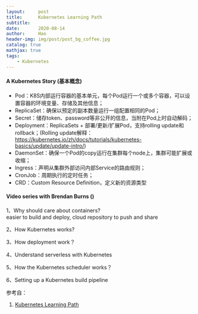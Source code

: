 ```yaml
---
layout:     post
title:      Kubernetes Learning Path
subtitle:   
date:       2020-08-14
author:     Hao
header-img: img/post/post_bg_coffee.jpg
catalog: true
mathjax: true
tags:
    - Kubernetes
---
```


#### A Kubernetes Story (基本概念)

* Pod：K8S内部运行容器的基本单元，每个Pod运行一个或多个容器，可以设置容器的环境变量、存储及其他信息； 
* ReplicaSet：确保以预定的副本数量运行一组配置相同的Pod； 
* Secret：储存token、password等非公开的信息，当附在Pod上时自动解码； 
* Deployment：ReplicaSets + 部署/更新/扩展Pod，支持rolling update和rollback；(Rolling update解释：https://kubernetes.io/zh/docs/tutorials/kubernetes-basics/update/update-intro/)
* DaemonSet：确保一个Pod的copy运行在集群每个node上，集群可能扩展或收缩； 
* Ingress：声明从集群外部访问内部Service的路由规则； 
* CronJob：周期执行的定时任务； 
* CRD：Custom Resource Definition，定义新的资源类型 

#### Video series with Brendan Burns ()
1、Why should care about containers? \
easier to build and deploy, cloud repository to push and share 

2、How Kubernetes works?
 
3、How deployment work？ 
 
4、Understand serverless with Kubernetes 
 
5、How the Kubernetes scheduler works？ 
 
6、Setting up a Kubernetes build pipeline 

参考自：
1. [Kubernetes Learning Path](http://azure.microsoft.com/mediahandler/files/resourcefiles/kubernetes-learning-path/Kubernetes%20Learning%20Path%20version%201.0.pdf)


